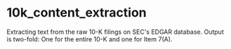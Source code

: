 10k_content_extraction
======================

Extracting text from the raw 10-K filings on SEC's EDGAR database. Output is two-fold: One for the entire 10-K and one for Item 7(A).
